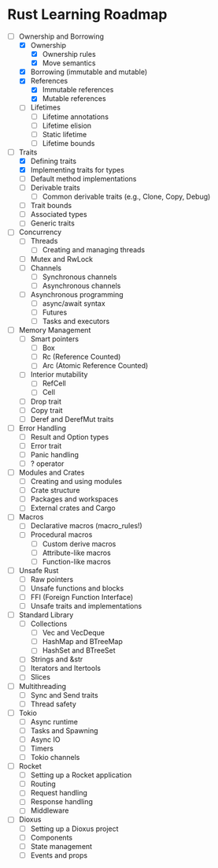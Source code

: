 # Rust Learning Roadmap

- [ ] Ownership and Borrowing
  - [X] Ownership
    - [X] Ownership rules
    - [X] Move semantics
  - [X] Borrowing (immutable and mutable)
  - [X] References
    - [X] Immutable references
    - [X] Mutable references
  - [ ] Lifetimes
    - [ ] Lifetime annotations
    - [ ] Lifetime elision
    - [ ] Static lifetime
    - [ ] Lifetime bounds
- [ ] Traits
  - [X] Defining traits
  - [X] Implementing traits for types
  - [ ] Default method implementations
  - [ ] Derivable traits
    - [ ] Common derivable traits (e.g., Clone, Copy, Debug)
  - [ ] Trait bounds
  - [ ] Associated types
  - [ ] Generic traits
- [ ] Concurrency
  - [ ] Threads
    - [ ] Creating and managing threads
  - [ ] Mutex and RwLock
  - [ ] Channels
    - [ ] Synchronous channels
    - [ ] Asynchronous channels
  - [ ] Asynchronous programming
    - [ ] async/await syntax
    - [ ] Futures
    - [ ] Tasks and executors
- [ ] Memory Management
  - [ ] Smart pointers
    - [ ] Box
    - [ ] Rc (Reference Counted)
    - [ ] Arc (Atomic Reference Counted)
  - [ ] Interior mutability
    - [ ] RefCell
    - [ ] Cell
  - [ ] Drop trait
  - [ ] Copy trait
  - [ ] Deref and DerefMut traits
- [ ] Error Handling
  - [ ] Result and Option types
  - [ ] Error trait
  - [ ] Panic handling
  - [ ] ? operator
- [ ] Modules and Crates
  - [ ] Creating and using modules
  - [ ] Crate structure
  - [ ] Packages and workspaces
  - [ ] External crates and Cargo
- [ ] Macros
  - [ ] Declarative macros (macro_rules!)
  - [ ] Procedural macros
    - [ ] Custom derive macros
    - [ ] Attribute-like macros
    - [ ] Function-like macros
- [ ] Unsafe Rust
  - [ ] Raw pointers
  - [ ] Unsafe functions and blocks
  - [ ] FFI (Foreign Function Interface)
  - [ ] Unsafe traits and implementations
- [ ] Standard Library
  - [ ] Collections
    - [ ] Vec and VecDeque
    - [ ] HashMap and BTreeMap
    - [ ] HashSet and BTreeSet
  - [ ] Strings and &str
  - [ ] Iterators and Itertools
  - [ ] Slices
- [ ] Multithreading
  - [ ] Sync and Send traits
  - [ ] Thread safety
- [ ] Tokio
  - [ ] Async runtime
  - [ ] Tasks and Spawning
  - [ ] Async IO
  - [ ] Timers
  - [ ] Tokio channels
- [ ] Rocket
  - [ ] Setting up a Rocket application
  - [ ] Routing
  - [ ] Request handling
  - [ ] Response handling
  - [ ] Middleware
- [ ] Dioxus
  - [ ] Setting up a Dioxus project
  - [ ] Components
  - [ ] State management
  - [ ] Events and props
